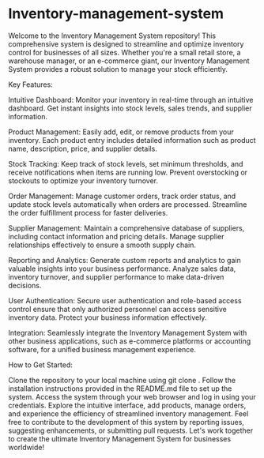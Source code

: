 # Inventory-management-system
Welcome to the Inventory Management System repository! This comprehensive system is designed to streamline and optimize inventory control for businesses of all sizes. Whether you're a small retail store, a warehouse manager, or an e-commerce giant, our Inventory Management System provides a robust solution to manage your stock efficiently.

Key Features:

Intuitive Dashboard: Monitor your inventory in real-time through an intuitive dashboard. Get instant insights into stock levels, sales trends, and supplier information.

Product Management: Easily add, edit, or remove products from your inventory. Each product entry includes detailed information such as product name, description, price, and supplier details.

Stock Tracking: Keep track of stock levels, set minimum thresholds, and receive notifications when items are running low. Prevent overstocking or stockouts to optimize your inventory turnover.

Order Management: Manage customer orders, track order status, and update stock levels automatically when orders are processed. Streamline the order fulfillment process for faster deliveries.

Supplier Management: Maintain a comprehensive database of suppliers, including contact information and pricing details. Manage supplier relationships effectively to ensure a smooth supply chain.

Reporting and Analytics: Generate custom reports and analytics to gain valuable insights into your business performance. Analyze sales data, inventory turnover, and supplier performance to make data-driven decisions.

User Authentication: Secure user authentication and role-based access control ensure that only authorized personnel can access sensitive inventory data. Protect your business information effectively.

Integration: Seamlessly integrate the Inventory Management System with other business applications, such as e-commerce platforms or accounting software, for a unified business management experience.

How to Get Started:

Clone the repository to your local machine using git clone <repository-url>.
Follow the installation instructions provided in the README.md file to set up the system.
Access the system through your web browser and log in using your credentials.
Explore the intuitive interface, add products, manage orders, and experience the efficiency of streamlined inventory management.
Feel free to contribute to the development of this system by reporting issues, suggesting enhancements, or submitting pull requests. Let's work together to create the ultimate Inventory Management System for businesses worldwide!
